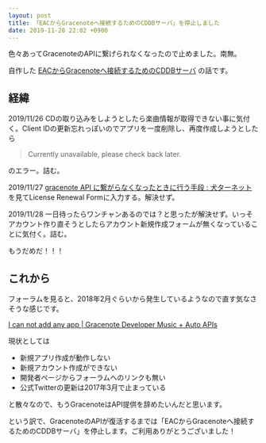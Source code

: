 ```yaml
---
layout: post
title: 「EACからGracenoteへ接続するためのCDDBサーバ」を停止しました
date: 2019-11-28 22:02 +0900
---
```

色々あってGracenoteのAPIに繋げられなくなったので止めました。南無。

自作した [EACからGracenoteへ接続するためのCDDBサーバ](http://gncddb.azurewebsites.net/) の話です。

経緯
-----------------------

2019/11/26 CDの取り込みをしようとしたら楽曲情報が取得できない事に気付く。Client IDの更新忘れっぽいのでアプリを一度削除し、再度作成しようとしたら

> Currently unavailable, please check back later.

のエラー。詰む。

2019/11/27 [gracenote API に繋がらなくなったときに行う手段 : 犬ターネット](https://mgng.mugbum.info/1385) を見てLicense Renewal Formに入力する。解決せず。

2019/11/28 一日待ったらワンチャンあるのでは？と思ったが解決せず。いっそアカウント作り直そうとしたらアカウント新規作成フォームが無くなっていることに気付く。詰む。

もうだめだ！！！

これから
-----------------------
フォーラムを見ると、2018年2月ぐらいから発生しているようなので直す気なさそうな感じです。

[I can not add any app \| Gracenote Developer Music + Auto APIs](https://developer.gracenote.com/i-can-not-add-any-app)

現状としては

- 新規アプリ作成が動作しない
- 新規アカウント作成ができない
- 開発者ページからフォーラムへのリンクも無い
- 公式Twitterの更新は2017年3月で止まっている

と散々なので、もうGracenoteはAPI提供を辞めたいんだと思います。

という訳で、GracenoteのAPIが復活するまでは「EACからGracenoteへ接続するためのCDDBサーバ」を停止します。ご利用ありがとうございました！

